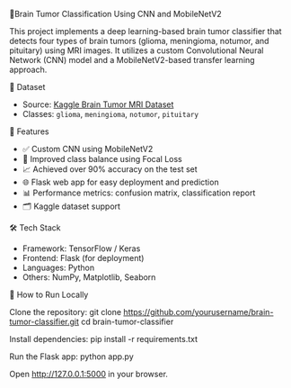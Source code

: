 🧠Brain Tumor Classification Using CNN and MobileNetV2

This project implements a deep learning-based brain tumor classifier that detects four types of brain tumors (glioma, meningioma, notumor, and pituitary) using MRI images. 
It utilizes a custom Convolutional Neural Network (CNN) model and a MobileNetV2-based transfer learning approach.

📂 Dataset
- Source: [Kaggle Brain Tumor MRI Dataset](https://www.kaggle.com/datasets/masoudnickparvar/brain-tumor-mri-dataset)
- Classes: `glioma`, `meningioma`, `notumor`, `pituitary`

 🚀 Features

- ✅ Custom CNN using MobileNetV2
- 🎯 Improved class balance using Focal Loss
- 📈 Achieved over 90% accuracy on the test set
- 🌐 Flask web app for easy deployment and prediction
- 📊 Performance metrics: confusion matrix, classification report
- 🗂 Kaggle dataset support

 🛠️ Tech Stack

- Framework: TensorFlow / Keras
- Frontend: Flask (for deployment)
- Languages: Python
- Others: NumPy, Matplotlib, Seaborn

📝 How to Run Locally

Clone the repository: 
git clone https://github.com/yourusername/brain-tumor-classifier.git 
cd brain-tumor-classifier

Install dependencies: 
pip install -r requirements.txt

Run the Flask app: 
python app.py

Open http://127.0.0.1:5000 in your browser.
